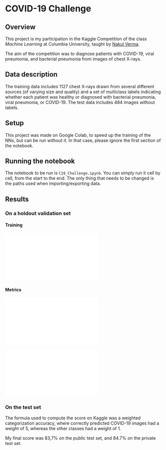 # COVID-19 Challenge

## Overview

This project is my participation in the Kaggle Competition of the class *Machine Learning* at Columbia University, taught by [Nakul Verma](http://www.cs.columbia.edu/~verma/). 

The aim of the competition was to diagnose patients with COVID-19, viral pneumonia, and bacterial pneumonia from images of chest X-rays.

## Data description

The training data includes 1127 chest X-rays drawn from several different sources (of varying size and quality) and a set of multiclass labels indicating whether each patient was healthy or diagnosed with bacterial pneumonia, viral pneumonia, or COVID-19. The test data includes 484 images without labels.

## Setup

This project was made on Google Colab, to speed up the training of the NNs, but can be run without it. In that case, please ignore the first section of the notebook.

## Running the notebook

The notebook to be run is `C19_Challenge.ipynb`. You can simply run it cell by cell, from the start to the end. The only thing that needs to be changed is the paths used when importing/exporting data.

## Results

### On a holdout validation set

#### Training

![train_plot](Figures/train_plot.pdf)

#### Metrics

![class_report](Figures/Metrics/class_report.pdf)

![confusion_mat](Figures/Metrics/confusion_mat.pdf)

### On the test set

The formula used to compute the score on Kaggle was a weighted categorization accuracy, where correctly predicted COVID-19 images had a weight of 5, whereas the other classes had a weight of 1. 

My final score was 83,7% on the public test set, and 84.7% on the private test set.
